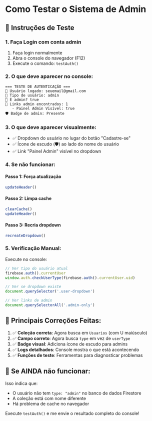 # Como Testar o Sistema de Admin

## 🧪 **Instruções de Teste**

### 1. **Faça Login com conta admin**
1. Faça login normalmente
2. Abra o console do navegador (F12)
3. Execute o comando: `testAuth()`

### 2. **O que deve aparecer no console:**
```
=== TESTE DE AUTENTICAÇÃO ===
👤 Usuário logado: seuemail@gmail.com
🔑 Tipo de usuário: admin
👑 É admin? true
🎨 Links admin encontrados: 1
   - Painel Admin Visível: true
🛡️ Badge de admin: Presente
```

### 3. **O que deve aparecer visualmente:**
- ✅ Dropdown do usuário no lugar do botão "Cadastre-se"
- ✅ Ícone de escudo (🛡️) ao lado do nome do usuário
- ✅ Link "Painel Admin" visível no dropdown

### 4. **Se não funcionar:**

#### Passo 1: Força atualização
```javascript
updateHeader()
```

#### Passo 2: Limpa cache
```javascript
clearCache()
updateHeader()
```

#### Passo 3: Recria dropdown
```javascript
recreateDropdown()
```

### 5. **Verificação Manual:**
Execute no console:
```javascript
// Ver tipo do usuário atual
firebase.auth().currentUser
window.auth.checkUserType(firebase.auth().currentUser.uid)

// Ver se dropdown existe
document.querySelector('.user-dropdown')

// Ver links de admin
document.querySelectorAll('.admin-only')
```

## 🔧 **Principais Correções Feitas:**

1. ✅ **Coleção correta**: Agora busca em `Usuarios` (com U maiúsculo)
2. ✅ **Campo correto**: Agora busca `type` em vez de `userType`
3. ✅ **Badge visual**: Adiciona ícone de escudo para admins
4. ✅ **Logs detalhados**: Console mostra o que está acontecendo
5. ✅ **Funções de teste**: Ferramentas para diagnosticar problemas

## 🎯 **Se AINDA não funcionar:**

Isso indica que:
- O usuário não tem `type: "admin"` no banco de dados Firestore
- A coleção está com nome diferente
- Há problema de cache no navegador

Execute `testAuth()` e me envie o resultado completo do console!
